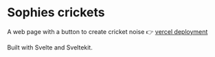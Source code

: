# Sophies crickets

A web page with a button to create cricket noise 👉 [vercel deployment](https://sophies-crickets.vercel.app/)

Built with Svelte and Sveltekit.
